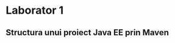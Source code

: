 Laborator 1
===========

Structura unui proiect Java EE prin Maven
-----------------------------------------

[1]: http://discipline.elcom.pub.ro/tpi/2009_TPI_Lab_4_vers01.pdf